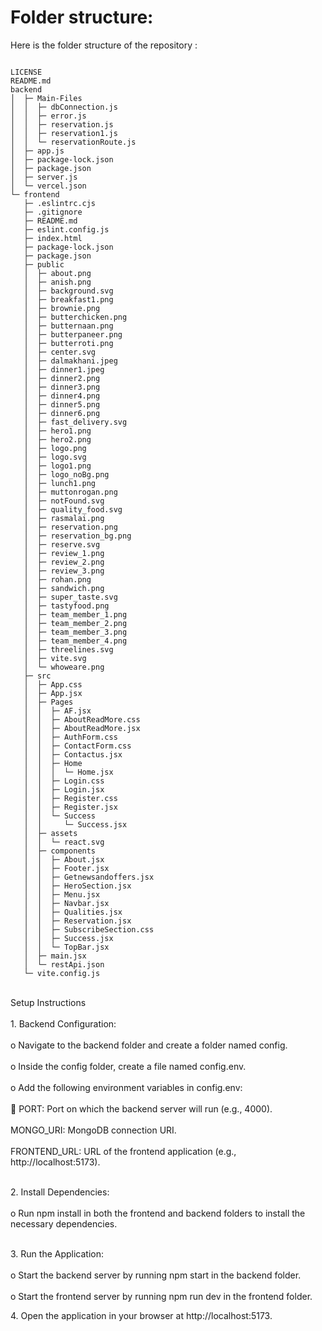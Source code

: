 
# Folder structure:
Here is the folder structure of the repository :
```

LICENSE
README.md
backend
│  ├─ Main-Files
│  │  ├─ dbConnection.js
│  │  ├─ error.js
│  │  ├─ reservation.js
│  │  ├─ reservation1.js
│  │  └─ reservationRoute.js
│  ├─ app.js
│  ├─ package-lock.json
│  ├─ package.json
│  ├─ server.js
│  └─ vercel.json
└─ frontend
   ├─ .eslintrc.cjs
   ├─ .gitignore
   ├─ README.md
   ├─ eslint.config.js
   ├─ index.html
   ├─ package-lock.json
   ├─ package.json
   ├─ public
   │  ├─ about.png
   │  ├─ anish.png
   │  ├─ background.svg
   │  ├─ breakfast1.png
   │  ├─ brownie.png
   │  ├─ butterchicken.png
   │  ├─ butternaan.png
   │  ├─ butterpaneer.png
   │  ├─ butterroti.png
   │  ├─ center.svg
   │  ├─ dalmakhani.jpeg
   │  ├─ dinner1.jpeg
   │  ├─ dinner2.png
   │  ├─ dinner3.png
   │  ├─ dinner4.png
   │  ├─ dinner5.png
   │  ├─ dinner6.png
   │  ├─ fast_delivery.svg
   │  ├─ hero1.png
   │  ├─ hero2.png
   │  ├─ logo.png
   │  ├─ logo.svg
   │  ├─ logo1.png
   │  ├─ logo_noBg.png
   │  ├─ lunch1.png
   │  ├─ muttonrogan.png
   │  ├─ notFound.svg
   │  ├─ quality_food.svg
   │  ├─ rasmalai.png
   │  ├─ reservation.png
   │  ├─ reservation_bg.png
   │  ├─ reserve.svg
   │  ├─ review_1.png
   │  ├─ review_2.png
   │  ├─ review_3.png
   │  ├─ rohan.png
   │  ├─ sandwich.png
   │  ├─ super_taste.svg
   │  ├─ tastyfood.png
   │  ├─ team_member_1.png
   │  ├─ team_member_2.png
   │  ├─ team_member_3.png
   │  ├─ team_member_4.png
   │  ├─ threelines.svg
   │  ├─ vite.svg
   │  └─ whoweare.png
   ├─ src
   │  ├─ App.css
   │  ├─ App.jsx
   │  ├─ Pages
   │  │  ├─ AF.jsx
   │  │  ├─ AboutReadMore.css
   │  │  ├─ AboutReadMore.jsx
   │  │  ├─ AuthForm.css
   │  │  ├─ ContactForm.css
   │  │  ├─ Contactus.jsx
   │  │  ├─ Home
   │  │  │  └─ Home.jsx
   │  │  ├─ Login.css
   │  │  ├─ Login.jsx
   │  │  ├─ Register.css
   │  │  ├─ Register.jsx
   │  │  └─ Success
   │  │     └─ Success.jsx
   │  ├─ assets
   │  │  └─ react.svg
   │  ├─ components
   │  │  ├─ About.jsx
   │  │  ├─ Footer.jsx
   │  │  ├─ Getnewsandoffers.jsx
   │  │  ├─ HeroSection.jsx
   │  │  ├─ Menu.jsx
   │  │  ├─ Navbar.jsx
   │  │  ├─ Qualities.jsx
   │  │  ├─ Reservation.jsx
   │  │  ├─ SubscribeSection.css
   │  │  ├─ Success.jsx
   │  │  └─ TopBar.jsx
   │  ├─ main.jsx
   │  └─ restApi.json
   └─ vite.config.js
```

  <br>Setup Instructions</br>
<br>1. Backend Configuration:</br>
<br>o Navigate to the backend folder and create a folder named config.</br>
<br>o Inside the config folder, create a file named config.env.</br>
<br>o Add the following environment variables in config.env:</br>
<br> PORT: Port on which the backend server will run (e.g., 4000).</br>
<br>MONGO_URI: MongoDB connection URI.</br>
<br>FRONTEND_URL: URL of the frontend application (e.g.,
http://localhost:5173).</br>
</p>
<p>
<br>2. Install Dependencies:</br>
<br>o Run npm install in both the frontend and backend folders to install the
necessary dependencies.</br>
</p>
<p>
<br>3. Run the Application:</br>
<br>o Start the backend server by running npm start in the backend folder.</br>
<br>o Start the frontend server by running npm run dev in the frontend folder.</br>
</p>
<p>
4. Open the application in your browser at http://localhost:5173.
</p>

